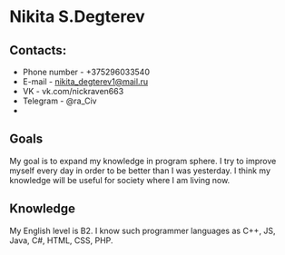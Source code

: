 # Nikita S.Degterev

## Contacts:
- Phone number - +375296033540 
- E-mail - nikita_degterev1@mail.ru
- VK - vk.com/nickraven663
- Telegram - @ra_Civ
- 
## Goals
My goal is to expand my knowledge in program sphere. I try to improve myself every day in order to be better than I was yesterday. I think my knowledge will be useful for society where I am living now.

## Knowledge
My English level is B2. I know such programmer languages as C++, JS, Java, C#, HTML, CSS, PHP.

